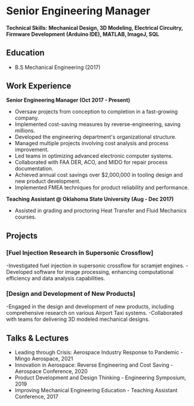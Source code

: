 # Senior Engineering Manager

#### Technical Skills: Mechanical Design, 3D Modeling, Electrical Circuitry, Firmware Development (Arduino IDE), MATLAB, ImageJ, SQL

## Education
- B.S Mechanical Engineering (2017)

## Work Experience
**Senior Engineering Manager (Oct 2017 - Present)**
- Oversaw projects from conception to completion in a fast-growing company.
- Implemented cost-saving measures by reverse-engineering, saving millions.
- Developed the engineering department's organizational structure.
- Managed multiple projects involving cost analysis and process improvement.
- Led teams in optimizing advanced electronic computer systems.
- Collaborated with FAA DER, ACO, and MIDO for repair process documentation.
- Achieved annual cost savings over $2,000,000 in tooling design and new product development.
- Implemented FMEA techniques for product reliability and performance.

**Teaching Assistant @ Oklahoma State University (Aug - Dec 2017)**
- Assisted in grading and proctoring Heat Transfer and Fluid Mechanics courses.

## Projects
### [Fuel Injection Research in Supersonic Crossflow]
-Investigated fuel injection in supersonic crossflow for scramjet engines. 
-Developed software for image processing, enhancing computational efficiency and data analysis capabilities.

### [Design and Development of New Products]
-Engaged in the design and development of new products, including comprehensive research on various Airport Taxi systems. 
-Collaborated with teams for delivering 3D modeled mechanical designs.

## Talks & Lectures
- Leading through Crisis: Aerospace Industry Response to Pandemic - Mingo Aerospace, 2021
- Innovation in Aerospace: Reverse Engineering and Cost Saving - Aerospace Conference, 2020
- Product Development and Design Thinking - Engineering Symposium, 2019
- Improving Mechanical Engineering Education - Teaching Assistant Conference, 2017

